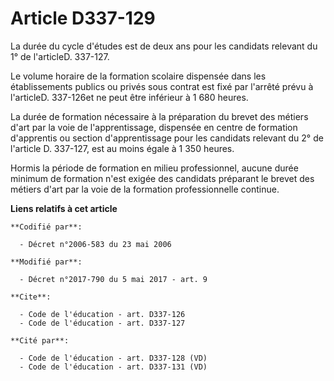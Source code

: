 # Article D337-129

La durée du cycle d'études est de deux ans pour les candidats relevant du 1° de l'articleD. 337-127.

Le volume horaire de la formation scolaire dispensée dans les établissements publics ou privés sous contrat est fixé par
l'arrêté prévu à l'articleD. 337-126et ne peut être inférieur à 1 680 heures.

La durée de formation nécessaire à la préparation du brevet des métiers d'art par la voie de l'apprentissage, dispensée en
centre de formation d'apprentis ou section d'apprentissage pour les candidats relevant du 2° de l'article D. 337-127, est au
moins égale à 1 350 heures.

Hormis la période de formation en milieu professionnel, aucune durée minimum de formation n'est exigée des candidats
préparant le brevet des métiers d'art par la voie de la formation professionnelle continue.

**Liens relatifs à cet article**

	**Codifié par**:

	  - Décret n°2006-583 du 23 mai 2006

	**Modifié par**:

	  - Décret n°2017-790 du 5 mai 2017 - art. 9

	**Cite**:

	  - Code de l'éducation - art. D337-126
	  - Code de l'éducation - art. D337-127

	**Cité par**:

	  - Code de l'éducation - art. D337-128 (VD)
	  - Code de l'éducation - art. D337-131 (VD)
